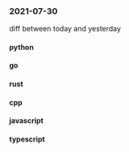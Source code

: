 ### 2021-07-30
diff between today and yesterday

#### python

#### go

#### rust

#### cpp

#### javascript

#### typescript
